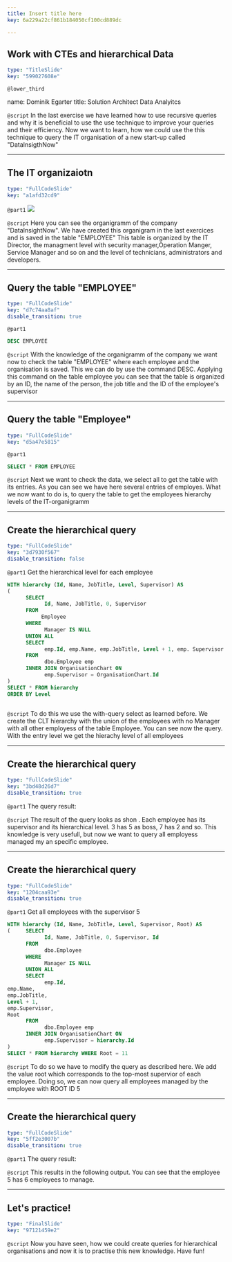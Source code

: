 ```yaml
---
title: Insert title here
key: 6a229a22cf861b184050cf100cd889dc

---
```

## Work with CTEs and hierarchical Data

```yaml
type: "TitleSlide"
key: "599027608e"
```

`@lower_third`

name: Dominik Egarter
title: Solution Architect Data Analyitcs


`@script`
In the last exercise we have learned how to use recursive queries and why it is beneficial to use the use technique to improve your queries and their efficiency. Now we want to learn, how we could use the this technique to query the IT organisation of a new start-up called "DataInsigthNow"


---
## The IT organizaiotn

```yaml
type: "FullCodeSlide"
key: "a1afd32cd9"
```

`@part1`
![](https://assets.datacamp.com/production/repositories/4213/datasets/db04da806342ebb645063f6bc6822e5b4fa0e6d1/ITorganigramm.png)


`@script`
Here you can see the organigramm of the company "DataInsightNow". We have created this organigram in the last exercices and is saved in the table "EMPLOYEE" This table is organized by the IT Director, the managment level with security manager,Operation Manger, Service Manager and so on  and the level of technicians, administrators and developers.


---
## Query the table "EMPLOYEE"

```yaml
type: "FullCodeSlide"
key: "d7c74aa8af"
disable_transition: true
```

`@part1`
```sql
DESC EMPLOYEE
```


`@script`
With the knowledge of the organigramm of the company we want now to check the table "EMPLOYEE" where each employee and the organisation is saved. This we can do by use the command DESC. Applying this command on the table employee you can see that the table is organized by an ID, the name of the person, the job title and the ID of the employee's supervisor


---
## Query the table "Employee"

```yaml
type: "FullCodeSlide"
key: "d5a47e5815"
```

`@part1`
```sql
SELECT * FROM EMPLOYEE
```


`@script`
Next we want to check the data, we select all to get the table with its entries. As you can see we have here several entries of employes. What we now want to do is, to query the  table to get the employees hierarchy levels of the IT-organigramm


---
## Create the hierarchical query

```yaml
type: "FullCodeSlide"
key: "3d7930f567"
disable_transition: false
```

`@part1`
Get the hierarchical level for each employee
```sql
WITH hierarchy (Id, Name, JobTitle, Level, Supervisor) AS 
(
      SELECT
            Id, Name, JobTitle, 0, Supervisor
      FROM
           Employee
      WHERE 
            Manager IS NULL
      UNION ALL 
      SELECT
            emp.Id, emp.Name, emp.JobTitle, Level + 1, emp. Supervisor
      FROM
            dbo.Employee emp
      INNER JOIN OrganisationChart ON 
            emp.Supervisor = OrganisationChart.Id
)
SELECT * FROM hierarchy
ORDER BY Level
	
```


`@script`
To do this we use the with-query select as learned before. We create the CLT hierarchy with the union of the employees with no Manager with all other employess of the table Employee. You can see now the query. With the entry level we get the hierachy level of all employees


---
## Create the hierarchical query

```yaml
type: "FullCodeSlide"
key: "3bd48d26d7"
disable_transition: true
```

`@part1`
The query result:


`@script`
The result of the query looks as shon . Each employee has its supervisor and its hierarchical level. 3 has 5 as boss, 7 has 2 and so.  This knowledge is very usefull, but now we want to query all employess managed my an specific employee.


---
## Create the hierarchical query

```yaml
type: "FullCodeSlide"
key: "1204caa93e"
disable_transition: true
```

`@part1`
Get all employees with the supervisor 5
```sql
WITH hierarchy (Id, Name, JobTitle, Level, Supervisor, Root) AS
(     SELECT
            Id, Name, JobTitle, 0, Supervisor, Id
      FROM
            dbo.Employee
      WHERE 
            Manager IS NULL
      UNION ALL 
      SELECT
            emp.Id, 
emp.Name, 
emp.JobTitle, 
Level + 1, 
emp.Supervisor, 
Root
      FROM
            dbo.Employee emp
      INNER JOIN OrganisationChart ON 
            emp.Supervisor = hierarchy.Id
)
SELECT * FROM hierarchy WHERE Root = 11
```


`@script`
To do so we have to modify the query as described here. We add the value root which corresponds to the top-most supervior of each employee. Doing so, we can now query all employees managed by the employee with ROOT ID 5


---
## Create the hierarchical query

```yaml
type: "FullCodeSlide"
key: "5ff2e3007b"
disable_transition: true
```

`@part1`
The query result:


`@script`
This results in the following output. You can see that the employee 5 has 6 employees to manage.


---
## Let's practice!

```yaml
type: "FinalSlide"
key: "97121459e2"
```

`@script`
Now you have seen, how we could create queries for hierarchical organisations and now it is to practise this new knowledge. Have fun!

